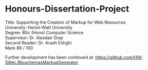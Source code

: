 # Honours-Dissertation-Project

Title: Supporting the Creation of Markup for Web Resources<br/>
University: Heriot-Watt University<br/>
Degree: BSc (Hons) Computer Science<br/>
Supervisor: Dr. Alasdair Gray<br/>
Second Reader: Dr. Arash Eshghi<br/>
Mark 86 / 100 <br/>

Further development has been continued at:
https://github.com/HW-SWeL/BioschemasMarkupGenerator
